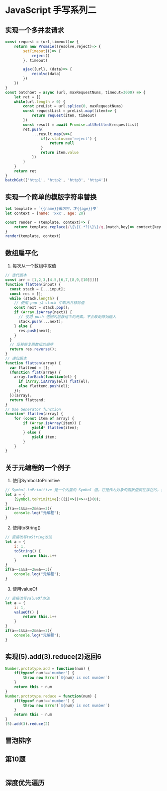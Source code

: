 # JavaScript 手写系列二

## 实现一个多并发请求
```js
const request = (url,timeout)=> {
    return new Promsie((resolve,reject)=> {
        setTimeout(()=> {
            reject()
        }, timeout)

        ajax({url}, (data)=> {
            resolve(data)
        })
    })
}
const batchGet = async (url, maxRequestNums, timeout=3000) => {
    let ret = []
    while(url.length > 0) {
        const preList = url.splice(0, maxRequestNums)
        const requestList = preList.map((item)=> {
            return request(item, timeout)
        })
        const result = await Promise.allSettled(requestList)
        ret.push(
            ...result.map(v=>{
                if(v.status==='reject') {
                    return null
                }
                return item.value
            })
        )
    }
    return ret
}
batchGet(['http1', 'http2', 'http3', 'http4'])
```

<!-- ```js

async function bingFa(urlList,maxNum=1000){
  if(urlList.length>0){
    let len = Math.min(urlList.length,maxNum);
    let arr = urlList.slice(0,len);
    let urlRes = arr.map((item) => {
       return new Promise((resolve,reject) => {
         resolve(item)
       })
    });
    let res = await Promise.all(urlRes)
    return res;
  }

  return [];
}
bingFa(['1','2','3','4','5','6','7','8','9','10','11','12'],11)
``` -->
## 实现一个简单的模版字符串替换

```js
let template = `{{name}}很厉害，才{{age}}岁`
let context = {name: 'xxx', age: 20}

const render = (template, context)=> {
    return template.replace(/\{\{(.*?)\}\}/g,(match,key)=> context[key.trim()])
}
render(template, context)
```
## 数组扁平化
1. 每次从一个数组中取值
```js
// 迭代版本
const arr = [1,2,3,[4,5,[6,7,[8,9,[10]]]]]
function flatten(input) {
  const stack = [...input];
  const res = [];
  while (stack.length) {
    // 使用 pop 从 stack 中取出并移除值
    const next = stack.pop();
    if (Array.isArray(next)) {
      // 使用 push 送回内层数组中的元素，不会改动原始输入
      stack.push(...next);
    } else {
      res.push(next);
    }
  }
  // 反转恢复原数组的顺序
  return res.reverse();
}
// 递归版本
function flatten(array) {
  var flattend = [];
  (function flat(array) {
    array.forEach(function(el) {
      if (Array.isArray(el)) flat(el);
      else flattend.push(el);
    });
  })(array);
  return flattend;
}
// Use Generator function
function* flatten(array) {
    for (const item of array) {
        if (Array.isArray(item)) {
            yield* flatten(item);
        } else {
            yield item;
        }
    }
}
```
## 关于元编程的一个例子
1. 使用Symbol.toPrimitive
```js
// Symbol.toPrimitive 是一个内置的 Symbol 值，它是作为对象的函数值属性存在的，当一个对象转换为对应的原始值时，会调用此函数。
let a = {
    [Symbol.toPrimitive]:((i)=>()=>++i)(0);
}
if(a==1&&a==2&&a==3){
    console.log("元编程");
}
```
2. 使用toString()
```js
// 直接改写toString方法
let a = {
    i: 1,
    toString() {
        return this.i++
    }
}
if(a==1&&a==2&&a==3){
    console.log("元编程");
}
```
3. 使用valueOf
```js
// 直接改写valueOf方法
let a = {
    i: 1,
    valueOf() {
        return this.i++
    }
}
if(a==1&&a==2&&a==3){
    console.log("元编程");
}
```

## 实现(5).add(3).reduce(2)返回6

```js
Number.prototype.add = function(num) {
    if(typeof num!=='number') {
        throw new Error(`${num} is not number`)
    }
    return this + num
}
Number.prototype.reduce = function(num) {
    if(typeof num!=='number') {
        throw new Error(`${num} is not number`)
    }
    return this - num
}
(5).add(3).reduce(2)
```
## 冒泡排序

## 第10题
```js

```

## 深度优先遍历

## 